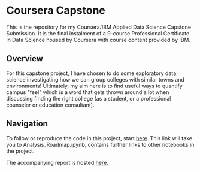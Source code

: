 # Coursera Capstone

This is the repository for my Coursera/IBM Applied Data Science Capstone Submission. It is the final instalment of a 9-course Professional Certificate in Data Science housed by Coursera with course content provided by IBM.

## Overview 
For this capstone project, I have chosen to do some exploratory data science investigating how we can group colleges with similar towns and environments! Ultimately, my aim here is to find useful ways to quantify campus "feel" which is a word that gets thrown around a lot when discussing finding the right college (as a student, or a professional counselor or education consultant).

## Navigation

To follow or reproduce the code in this project, start [here](https://github.com/bwetherfield/College_Clustering/blob/master/Analysis_Roadmap.ipynb). This link will take you to Analysis_Roadmap.ipynb, contains further links to other notebooks in the project.

The accompanying report is hosted [here](https://bwetherfield.github.io/College_Clustering/).
